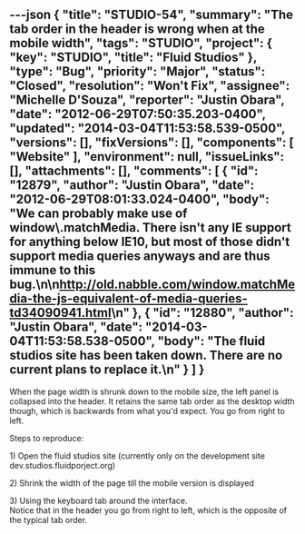 ---json
{
  "title": "STUDIO-54",
  "summary": "The tab order in the header is wrong when at the mobile width",
  "tags": "STUDIO",
  "project": {
    "key": "STUDIO",
    "title": "Fluid Studios"
  },
  "type": "Bug",
  "priority": "Major",
  "status": "Closed",
  "resolution": "Won't Fix",
  "assignee": "Michelle D'Souza",
  "reporter": "Justin Obara",
  "date": "2012-06-29T07:50:35.203-0400",
  "updated": "2014-03-04T11:53:58.539-0500",
  "versions": [],
  "fixVersions": [],
  "components": [
    "Website"
  ],
  "environment": null,
  "issueLinks": [],
  "attachments": [],
  "comments": [
    {
      "id": "12879",
      "author": "Justin Obara",
      "date": "2012-06-29T08:01:33.024-0400",
      "body": "We can probably make use of window\\.matchMedia. There isn't any IE support for anything below IE10, but most of those didn't support media queries anyways and are thus immune to this bug.\n\n<http://old.nabble.com/window.matchMedia-the-js-equivalent-of-media-queries-td34090941.html>\n"
    },
    {
      "id": "12880",
      "author": "Justin Obara",
      "date": "2014-03-04T11:53:58.538-0500",
      "body": "The fluid studios site has been taken down. There are no current plans to replace it.\n"
    }
  ]
}
---
When the page width is shrunk down to the mobile size, the left panel is collapsed into the header. It retains the same tab order as the desktop width though, which is backwards from what you'd expect. You go from right to left.

Steps to reproduce:

1\) Open the fluid studios site (currently only on the development site dev.studios.fluidporject.org)

2\) Shrink the width of the page till the mobile version is displayed

3\) Using the keyboard tab around the interface.\
Notice that in the header you go from right to left, which is the opposite of the typical tab order.

        